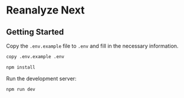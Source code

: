 Reanalyze Next 
===============

## Getting Started

Copy the `.env.example` file to `.env` and fill in the necessary information.
```bash
copy .env.example .env

npm install
```

Run the development server:
```bash
npm run dev
```


